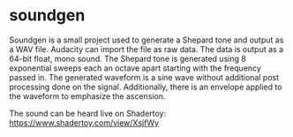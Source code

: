 # soundgen
Soundgen is a small project used to generate a Shepard tone and output as a WAV file. Audacity can import the file as raw data. The data is output as a 64-bit float, mono sound. The Shepard tone is generated using 8 exponential sweeps each an octave apart starting with the frequency passed in. The generated waveform is a sine wave without additional post processing done on the signal. Additionally, there is an envelope applied to the waveform to emphasize the ascension.

The sound can be heard live on Shadertoy: https://www.shadertoy.com/view/XsjfWy